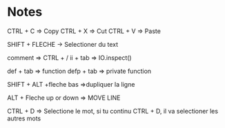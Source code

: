 # Notes

CTRL + C => Copy
CTRL + X => Cut
CTRL + V => Paste

SHIFT + FLECHE -> Selectioner du text

comment => CTRL + /
ii + tab => IO.inspect()

def + tab => function
defp + tab => private function

SHIFT + ALT +fleche bas =>dupliquer la ligne

ALT + Fleche up or down => MOVE LINE

CTRL + D => Selectione le mot, si tu continu CTRL + D, il va selectioner les autres mots
